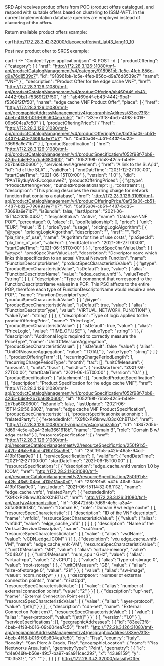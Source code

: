 SRD Api receives produc offers from POC (product offers catalogue), and respond with suitable offers based on clustering to ISSM-WFT.
In the current implementation database querries are employed instead of clustering of the offers.

Return available product offers example:

curl http://172.28.3.42:32000/discoveroffer/vnf_lat43_long10_10

Post new product offer to SRDS example:

curl -i -H "Content-Type: application/json" -X POST -d '{
    "productOffering": {
        "category": [
            {
                "href": "http://172.28.3.126:31080/tmf-api/productCatalogManagement/v4/category/918961bb-1c5e-4feb-856c-d9a76d8539c7",
                "id": "918961bb-1c5e-4feb-856c-d9a76d8539c7",
                "name": "VNF"
            }
        ],
        "description": "Product Offer for the edge cache VNF",
        "href": "http://172.28.3.126:31080/tmf-api/productCatalogManagement/v4/productOffering/ab469d4f-eb43-4442-9ba1-f5369f2f7f50",
        "id": "ab469d4f-eb43-4442-9ba1-f5369f2f7f50",
        "name": "edge cache VNF Product Offer",
        "place": [
            {
                "href": "http://172.28.3.126:31080/tmf-api/geographicAddressManagement/v4/geographicAddress/83ee73f8-4beb-4f98-b016-09b604ea7c50",
                "id": "83ee73f8-4beb-4f98-b016-09b604ea7c50"
            }
        ],
        "productOfferingPrice": [
            {
                "href": "http://172.28.3.126:31080/tmf-api/productCatalogManagement/v4/productOfferingPrice/0af35a06-cb51-4437-bd25-73698a9e71b7",
                "id": "0af35a06-cb51-4437-bd25-73698a9e71b7"
            }
        ],
        "productSpecification": {
            "href": "http://172.28.3.126:31080/tmf-api/productCatalogManagement/v4/productSpecification/f052f98f-7bb8-42d5-b4e9-2b7ba6080600",
            "id": "f052f98f-7bb8-42d5-b4e9-2b7ba6080600"
        },
        "serviceLevelAgreement": {
            "href": "A link to the SLA/id",
            "id": "id of the SLA"
        },
        "validFor": {
            "endDateTime": "2021-12-27T00:00",
            "startDateTime": "2021-06-15T00:00"
        },
        "version": "1.0"
    },
    "did": "PAnTByduyWkFJcoqsurweZ",
    "productOfferingPrices": [
        {
            "@type": "ProductOfferingPrice",
            "bundledPopRelationship": [],
            "constraint": [],
            "description": "This pricing describes the recurring charge for network function that contains a database",
            "href": "http://172.28.3.126:31080/tmf-api/productCatalogManagement/v4/productOfferingPrice/0af35a06-cb51-4437-bd25-73698a9e71b7",
            "id": "0af35a06-cb51-4437-bd25-73698a9e71b7",
            "isBundle": false,
            "lastUpdate": "2021-06-15T14:23:15.043Z",
            "lifecycleStatus": "Active",
            "name": "Database VNF POP",
            "percentage": 0,
            "place": [],
            "popRelationship": [],
            "price": {
                "unit": "EUR",
                "value": 15
            },
            "priceType": "usage",
            "pricingLogicAlgorithm": [
                {
                    "@type": "pricingLogicAlgorithm",
                    "description": "",
                    "href": "",
                    "id": "pla_time_of_use",
                    "name": "Algorithm for time of use costs",
                    "plaSpecId": "pla_time_of_use",
                    "validFor": {
                        "endDateTime": "2021-09-27T00:00",
                        "startDateTime": "2021-06-15T00:00"
                    }
                }
            ],
            "prodSpecCharValueUse": [
                {
                    "@type": "prodSpecCharValueUse",
                    "description": "Descriptor name which links this specification to an actual Virtual Network Function",
                    "name": "FunctionDescriptorName",
                    "productSpecCharacteristicValue": [
                        {
                            "@type": "productSpecCharacteristicValue",
                            "isDefault": true,
                            "value": {
                                "alias": "FunctionDescriptorName",
                                "value": "edge_cache_vnfd"
                            },
                            "valueType": "string"
                        }
                    ]
                },
                {
                    "description": "Type of component that correspond to the FunctionDescriptorName values in a POP. This PSC affects to the entire POP, therefore each type of FunctionDescriptorName would require a new POP.",
                    "name": "FunctionDescriptorType",
                    "productSpecCharacteristicValue": [
                        {
                            "@type": "productSpecCharacteristicValue",
                            "isDefault": true,
                            "value": {
                                "alias": "FunctionDescriptorType",
                                "value": "VIRTUAL_NETWORK_FUNCTION"
                            },
                            "valueType": "string"
                        }
                    ]
                },
                {
                    "description": "Type of logic applied to the productOfferingPrice",
                    "name": "PriceLogic",
                    "productSpecCharacteristicValue": [
                        {
                            "isDefault": true,
                            "value": {
                                "alias": "PriceLogic",
                                "value": "TIME_OF_USE"
                            },
                            "valueType": "string"
                        }
                    ]
                },
                {
                    "description": "Additional logic required to correctly measure the PriceType",
                    "name": "UnitOfMeasureAggregation",
                    "productSpecCharacteristicValue": [
                        {
                            "isDefault": false,
                            "value": {
                                "alias": "UnitOfMeasureAggregation",
                                "value": "TOTAL"
                            },
                            "valueType": "string"
                        }
                    ]
                }
            ],
            "productOfferingTerm": [],
            "recurringChargePeriodLength": 1,
            "recurringChargePeriodType": "month",
            "tax": [],
            "unitOfMeasure": {
                "amount": 1,
                "units": "hour"
            },
            "validFor": {
                "endDateTime": "2021-09-27T00:00",
                "startDateTime": "2021-06-15T00:00"
            },
            "version": "0.1"
        }
    ],
    "productSpecification": {
        "attachment": [],
        "bundledProductSpecification": [],
        "description": "Product Specification for the edge cache VNF",
        "href": "http://172.28.3.126:31080/tmf-api/productCatalogManagement/v4/productSpecification/f052f98f-7bb8-42d5-b4e9-2b7ba6080600",
        "id": "f052f98f-7bb8-42d5-b4e9-2b7ba6080600",
        "isBundle": false,
        "lastUpdate": "2021-06-15T14:29:56.980Z",
        "name": "edge cache VNF Product Specification",
        "productSpecCharacteristic": [],
        "productSpecificationRelationship": [],
        "relatedParty": [
            {
                "extendedInfo": "X9fKxPsRknwJQ3dXChBTUx",
                "href": "http://172.28.3.126:31080/tmf-api/party/v4/organization",
                "id": "d8472d5b-7d69-4c5e-a3a4-3bfa3661618b",
                "name": "Domain B",
                "role": "Domain B w/ edge cache"
            }
        ],
        "resourceSpecification": [
            {
                "href": "http://172.28.3.126:31080/tmf-api/resourceCatalogManagement/v2/resourceSpecification/250f91b5-a42b-46a5-94cd-419b1f3aa9e0",
                "id": "250f91b5-a42b-46a5-94cd-419b1f3aa9e0"
            }
        ],
        "serviceSpecification": [],
        "validFor": {
            "endDateTime": "2021-12-27T00:00",
            "startDateTime": "2021-06-15T00:00"
        }
    },
    "resourceSpecifications": [
        {
            "description": "edge_cache_vnfd version 1.0 by ICOM",
            "href": "http://172.28.3.126:31080/tmf-api/resourceCatalogManagement/v2/resourceSpecification/250f91b5-a42b-46a5-94cd-419b1f3aa9e0",
            "id": "250f91b5-a42b-46a5-94cd-419b1f3aa9e0",
            "lastUpdate": "2021-06-15T14:32:06.113Z",
            "name": "edge_cache_vnfd",
            "relatedParty": [
                {
                    "extendedInfo": "X9fKxPsRknwJQ3dXChBTUx",
                    "href": "http://172.28.3.126:31080/tmf-api/party/v4/organization",
                    "id": "d8472d5b-7d69-4c5e-a3a4-3bfa3661618b",
                    "name": "Domain B",
                    "role": "Domain B w/ edge cache"
                }
            ],
            "resourceSpecCharacteristic": [
                {
                    "description": "ID of the VNF descriptor",
                    "name": "vnfdId",
                    "resourceSpecCharacteristicValue": [
                        {
                            "value": {
                                "alias": "vnfdId",
                                "value": "edge_cache_vnfd"
                            }
                        }
                    ]
                },
                {
                    "description": "Name of the Vertical Service Descriptor",
                    "name": "vsdName",
                    "resourceSpecCharacteristicValue": [
                        {
                            "value": {
                                "alias": "vsdName",
                                "value": "vCDN_edge_ICOM"
                            }
                        }
                    ]
                },
                {
                    "description": "vdu edge_cache_vnfd-VM",
                    "name": "edge_cache_vnfd-VM",
                    "resourceSpecCharacteristicValue": [
                        {
                            "unitOfMeasure": "MB",
                            "value": {
                                "alias": "virtual-memory",
                                "value": "2048.0"
                            }
                        },
                        {
                            "unitOfMeasure": "num_cpu * GHz",
                            "value": {
                                "alias": "virtual-cpu",
                                "value": "2 vCPU"
                            }
                        },
                        {
                            "value": {
                                "alias": "type-of-storage 0",
                                "value": "root-storage"
                            }
                        },
                        {
                            "unitOfMeasure": "GB",
                            "value": {
                                "alias": "size-of-storage 0",
                                "value": "28"
                            }
                        },
                        {
                            "value": {
                                "alias": "sw-image",
                                "value": "icom_hostgw"
                            }
                        }
                    ]
                },
                {
                    "description": "Number of external connection points.",
                    "name": "nExtCpd",
                    "resourceSpecCharacteristicValue": [
                        {
                            "value": {
                                "alias": "number of external connection points",
                                "value": "2"
                            }
                        }
                    ]
                },
                {
                    "description": "upf-net",
                    "name": "External Connection Point ens3",
                    "resourceSpecCharacteristicValue": [
                        {
                            "value": {
                                "alias": "layer-protocol",
                                "value": "[eth]"
                            }
                        }
                    ]
                },
                {
                    "description": "cdn-net",
                    "name": "External Connection Point ens7",
                    "resourceSpecCharacteristicValue": [
                        {
                            "value": {
                                "alias": "layer-protocol",
                                "value": "[eth]"
                            }
                        }
                    ]
                }
            ],
            "version": "1.0"
        }
    ],
    "serviceSpecifications": [],
    "geographicAddresses": [
        {
            "id": "83ee73f8-4beb-4f98-b016-09b604ea7c50",
            "href": "http://172.28.3.126:31080/tmf-api/geographicAddressManagement/v4/geographicAddress/83ee73f8-4beb-4f98-b016-09b604ea7c50",
            "city": "Pisa",
            "country": "Italy",
            "locality": "San Piero A Grado, Pisa",
            "geographicLocation": {
                "name": "Pisa Nextworks Area, Italy",
                "geometryType": "Point",
                "geometry": [
                    {
                        "id": "d4e046fe-b56e-49c7-ba97-a8a911cec292",
                        "x": "43.68159",
                        "y": "10.35312",
                        "z": ""
                    }
                ]
            }
        }
    ]
}' http://172.28.3.42:32000/classifyOffer

